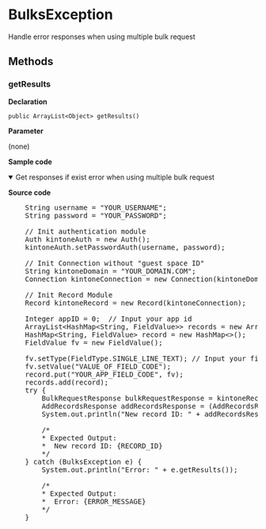 # BulksException

Handle error responses when using multiple bulk request

## Methods

### getResults

**Declaration**
```
public ArrayList<Object> getResults()
```
**Parameter**

(none)

**Sample code**

<details class="tab-container" open>
<Summary>Get responses if exist error when using multiple bulk request</Summary>

<strong class="tab-name">Source code</strong>

<pre class="inline-code">
    String username = "YOUR_USERNAME";
    String password = "YOUR_PASSWORD";

    // Init authentication module
    Auth kintoneAuth = new Auth();
    kintoneAuth.setPasswordAuth(username, password);

    // Init Connection without "guest space ID"
    String kintoneDomain = "YOUR_DOMAIN.COM";
    Connection kintoneConnection = new Connection(kintoneDomain, kintoneAuth);

    // Init Record Module
    Record kintoneRecord = new Record(kintoneConnection);

    Integer appID = 0;  // Input your app id
    ArrayList&lt;HashMap&lt;String, FieldValue>> records = new ArrayList<>();
    HashMap&lt;String, FieldValue> record = new HashMap<>();
    FieldValue fv = new FieldValue();

    fv.setType(FieldType.SINGLE_LINE_TEXT); // Input your field type
    fv.setValue("VALUE_OF_FIELD_CODE");
    record.put("YOUR_APP_FIELD_CODE", fv);
    records.add(record);
    try {
        BulkRequestResponse bulkRequestResponse = kintoneRecord.addAllRecords(appID, records);
        AddRecordsResponse addRecordsResponse = (AddRecordsResponse) bulkRequestResponse.getResults().get(0);
        System.out.println("New record ID: " + addRecordsResponse.getIDs().get(0));

        /*
        * Expected Output:
        *  New record ID: {RECORD_ID}
        */
    } catch (BulksException e) {
        System.out.println("Error: " + e.getResults());

        /*
        * Expected Output:
        *  Error: {ERROR_MESSAGE}
        */
    }
</pre>

</details>
